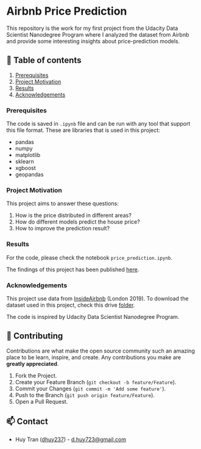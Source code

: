 # Airbnb Price Prediction

This repository is the work for my first project from the Udacity Data Scientist Nanodegree Program where I analyzed the dataset from Airbnb and provide some interesting insights about price-prediction models.

## :rocket: Table of contents

1. [Prerequisites](#prerequisites)
2. [Project Motivation](#motivation)
3. [Results](#results)
4. [Acknowledgements](#acknowledgements)

### Prerequisites <a name="prerequisites"></a>

The code is saved in `.ipynb` file and can be run with any tool that support this file format.
These are libraries that is used in this project:

- pandas
- numpy
- matplotlib
- sklearn
- xgboost
- geopandas

### Project Motivation <a name="motivation"></a>

This project aims to answer these questions:

1. How is the price distributed in different areas?
2. How do different models predict the house price?
3. How to improve the prediction result?

### Results <a name="results"></a>

For the code, please check the notebook `price_prediction.ipynb`.

The findings of this project has been published [here](https://medium.com/@d.huy723/clustering-helps-to-improve-price-prediction-in-online-booking-systems-3aab0e2dc83b).

### Acknowledgements <a name="acknowledgements"></a>

This project use data from [InsideAirbnb](http://insideairbnb.com/) (London 2019). To download the dataset used in this project, check this drive [folder](https://drive.google.com/drive/folders/1XwK4Z6vm7OFdrAWySAcbIv8Me0YEB6Gc?usp=sharing).

The code is inspired by Udacity Data Scientist Nanodegree Program.

## :hammer: Contributing

Contributions are what make the open source community such an amazing place to be learn, inspire, and create. Any contributions you make are **greatly appreciated**.

1. Fork the Project.
2. Create your Feature Branch (`git checkout -b feature/Feature`).
3. Commit your Changes (`git commit -m 'Add some feature'`).
4. Push to the Branch (`git push origin feature/Feature`).
5. Open a Pull Request.

## :mailbox: Contact

- Huy Tran ([dhuy237](https://github.com/dhuy237)) - d.huy723@gmail.com

